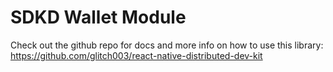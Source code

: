 # SDKD Wallet Module

Check out the github repo for docs and more info on how to use this library: https://github.com/glitch003/react-native-distributed-dev-kit